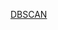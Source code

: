 [DBSCAN](https://nbviewer.jupyter.org/github/dvircohen0/Machine-Learning-Algorithms-From-Scratch/blob/main/clustering/DBscan.ipynb)
